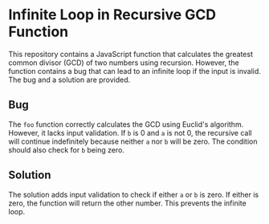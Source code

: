 # Infinite Loop in Recursive GCD Function
This repository contains a JavaScript function that calculates the greatest common divisor (GCD) of two numbers using recursion. However, the function contains a bug that can lead to an infinite loop if the input is invalid.  The bug and a solution are provided.

## Bug
The `foo` function correctly calculates the GCD using Euclid's algorithm. However, it lacks input validation. If `b` is 0 and `a` is not 0, the recursive call will continue indefinitely because neither `a` nor `b` will be zero.  The condition should also check for `b` being zero.

## Solution
The solution adds input validation to check if either `a` or `b` is zero. If either is zero, the function will return the other number. This prevents the infinite loop.
